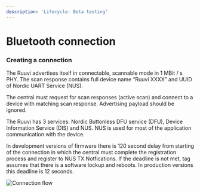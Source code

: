 ```yaml
---
description: 'Lifecycle: Beta testing'
---
```


# Bluetooth connection

### **Creating a connection**

The Ruuvi advertises itself in connectable, scannable mode in 1 MBit / s PHY. The scan response contains full device name “Ruuvi XXXX” and UUID of Nordic UART Service (NUS).&#x20;

The central must request for scan responses (active scan) and connect to a device with matching scan response. Advertising payload should be ignored.&#x20;

The Ruuvi has 3 services: Nordic Buttonless DFU service (DFU), Device Information Service (DIS) and NUS. NUS is used for most of the application communication with the device.

In development versions of firmware there is 120 second delay from starting of the connection in which the central must complete the registration process and register to NUS TX Notfications. If the deadline is not met, tag assumes that there is a software lockup and reboots. In production versions this deadline is 12 seconds.&#x20;

![Connection flow](../../.gitbook/assets/connection-flowchart-2.svg)
